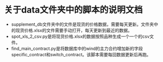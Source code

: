 # 关于data文件夹中的脚本的说明文档

* supplement_db文件夹中的文件是现货的价格数据，需要每天更新。文件夹中的现货价格.xlsx的文件需要手动打开，每天更新到最近的数据。
* spot_xls_2_csv.py是将现货价格.xlsx的数据按照品种生成一个一个的csv文件。
* find_main_contract.py是将数据库中的wind的主力合约增加新的字段specific_contract和switch_contract。该脚本需要每回数据更新后再跑。


